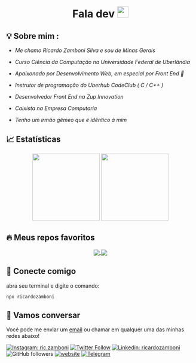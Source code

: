 
<h1 align="center" >Fala dev  <img src="https://media.giphy.com/media/hvRJCLFzcasrR4ia7z/giphy.gif" width="30px"></h1>

## 💡 Sobre mim :
 - *Me chamo Ricardo Zamboni Silva e sou de Minas Gerais* 

 - *Curso Ciência da Computação na Universidade Federal de Uberlândia* 
 
 - *Apaixonado por Desenvolvimento Web, em especial por Front End 💙* 
 
 - *Instrutor de programação do Uberhub CodeClub ( C / C++ )*
 
 - *Desenvolvedor Front End na Zup Innovation*
 
 - *Caixista na Empresa Computaria*
 
 - *Tenho um irmão gêmeo que é idêntico à mim*

## 📈 Estatísticas

<div align="center">
<img height="180em" src="https://github-readme-stats.vercel.app/api?username=Ricmaloy&show_icons=true&include_all_commits=true&theme=react&hide_border=true" />
<img height="180em" src="https://github-readme-stats.vercel.app/api/top-langs/?username=Ricmaloy&layout=compact&theme=react&hide_border=true" />
</div>

## 🔥 Meus repos favoritos

<div align="center">
 <a href="https://github.com/Ricmaloy/FalaDev">
  <img align="center" src="https://github-readme-stats.vercel.app/api/pin/?username=Ricmaloy&repo=FalaDev&theme=react&hide_border=true" />
</a>
<a href="https://github.com/Ricmaloy/NLW-7">
  <img align="center" src="https://github-readme-stats.vercel.app/api/pin/?username=Ricmaloy&repo=NLW-7&theme=react&hide_border=true" />
</a>
 
</div>


## 🍻 Conecte comigo
  abra seu terminal e digite o comando:

```bash
npx ricardozamboni
```

## :speech_balloon: Vamos conversar  

Você pode me enviar um [email](mailto:ricardozamboni021@gmail.com) ou chamar em qualquer uma das minhas redes abaixo!

[![Instagram: ric.zamboni](https://img.shields.io/badge/Instagram-E4405F?style=flat-square&logo=instagram&logoColor=white&link=https://www.instagram.com/carine.batatafrita)](https://www.instagram.com/ric.zamboni)
[![Twitter Follow](https://img.shields.io/twitter/follow/ricardozamboni_?label=Twitter)](https://twitter.com/intent/follow?screen_name=ricardozamboni_)
[![Linkedin: ricardozamboni](https://img.shields.io/badge/-Linkedin-blue?style=flat-square&logo=Linkedin&logoColor=white&link=https://www.linkedin.com/in/ricardo-zamboni-3906471b3/)](https://www.linkedin.com/in/ricardo-zamboni-3906471b3/)
![GitHub followers](https://img.shields.io/github/followers/Ricmaloy?label=Follow&style=social)
[![website](https://img.shields.io/badge/Website-46a2f1.svg?&style=flat-square&logo=Google-Chrome&logoColor=white&link=https://ricardozamboni.vercel.app/)](https://ricardozamboni.vercel.app/)
[![Telegram](https://img.shields.io/badge/Telegram-2CA5E0?style=flat-square&logo=telegram&logoColor=white&link=https://t.me/riczamboni
)](https://t.me/riczamboni)
